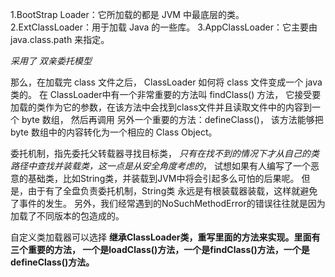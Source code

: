 



1.BootStrap Loader：它所加载的都是 JVM 中最底层的类。
2.ExtClassLoader：用于加载 Java 的一些库。
3.AppClassLoader：它主要由 java.class.path 来指定。

_采用了 双亲委托模型_


那么，在加载完 class 文件之后， ClassLoader 如何将 class 文件变成一个 java 类的。
在 ClassLoader中有一个非常重要的方法叫 findClass() 方法，
它接受要加载的类作为它的参数，在该方法中会找到class文件并且读取文件中的内容到一个 byte 数组，
然后再调用 另外一个重要的方法：defineClass()，
该方法能够把 byte 数组中的内容转化为一个相应的 Class Object。

委托机制，指先委托父转载器寻找目标类，
_只有在找不到的情况下才从自己的类路径中查找并装载类，这一点是从安全角度考虑的_，
试想如果有人编写了一个恶意的基础类，比如String类，并装载到JVM中将会引起多么可怕的后果呢。
但是，由于有了全盘负责委托机制，String类 永远是有根装载器装载，这样就避免了事件的发生。
另外，我们经常遇到的NoSuchMethodError的错误往往就是因为加载了不同版本的包造成的。


自定义类加载器可以选择
**继承ClassLoader类，重写里面的方法来实现。里面有三个重要的方法，
一个是loadClass()方法，一个是findClass()方法，一个是defineClass()方法。**
